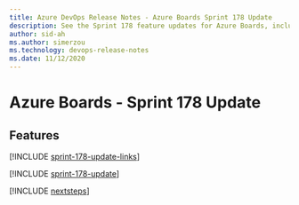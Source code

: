 ```yaml
---
title: Azure DevOps Release Notes - Azure Boards Sprint 178 Update
description: See the Sprint 178 feature updates for Azure Boards, including next steps.
author: sid-ah
ms.author: simerzou
ms.technology: devops-release-notes
ms.date: 11/12/2020
---
```


# Azure Boards - Sprint 178 Update

## Features

[!INCLUDE [sprint-178-update-links](../includes/boards/sprint-178-update-links.md)]

[!INCLUDE [sprint-178-update](../includes/boards/sprint-178-update.md)]

[!INCLUDE [nextsteps](../includes/nextsteps.md)]
